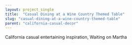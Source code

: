 ```yaml
---
layout: project_single
title:  "Casual Dining at a Wine Country Themed Table"
slug: "casual-dining-at-a-wine-country-themed-table"
parent: "california-casual-decor"
---
```

California casual entertaining inspiration, Waiting on Martha